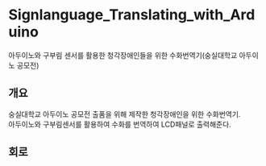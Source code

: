 # Signlanguage_Translating_with_Arduino
아두이노와 구부림 센서를 활용한 청각장애인들을 위한 수화번역기(숭실대학교 아두이노 공모전)

## 개요
숭실대학교 아두이노 공모전 출품을 위해 제작한 청각장애인을 위한 수화번역기.    
아두이노와 구부림센서를 활용하여 수화를 번역하여 LCD패널로 출력해준다.

## 회로
